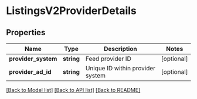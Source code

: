 # ListingsV2ProviderDetails

## Properties
Name | Type | Description | Notes
------------ | ------------- | ------------- | -------------
**provider_system** | **string** | Feed provider ID | [optional] 
**provider_ad_id** | **string** | Unique ID within provider system | [optional] 

[[Back to Model list]](../../README.md#documentation-for-models) [[Back to API list]](../../README.md#documentation-for-api-endpoints) [[Back to README]](../../README.md)

